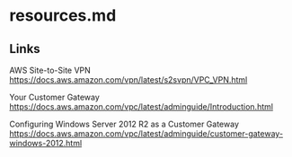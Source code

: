 # resources.md

## Links
AWS Site-to-Site VPN  
https://docs.aws.amazon.com/vpn/latest/s2svpn/VPC_VPN.html

Your Customer Gateway  
https://docs.aws.amazon.com/vpc/latest/adminguide/Introduction.html
 
Configuring Windows Server 2012 R2 as a Customer Gateway  
https://docs.aws.amazon.com/vpc/latest/adminguide/customer-gateway-windows-2012.html
